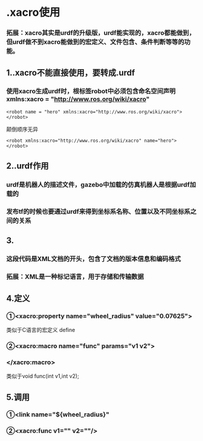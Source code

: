# .xacro使用
### 拓展：xacro其实是urdf的升级版，urdf能实现的，xacro都能做到，但urdf做不到xacro能做到的宏定义、文件包含、条件判断等等的功能。
## 1..xacro不能直接使用，要转成.urdf
### 使用xacro生成urdf时，根标签robot中必须包含命名空间声明xmlns:xacro = "http://www.ros.org/wiki/xacro"
```
<robot name = "hero" xmlns:xacro="http://www.ros.org/wiki/xacro">
</robot>
```
颠倒顺序无异
```
<robot xmlns:xacro="http://www.ros.org/wiki/xacro" name="hero">
</robot>
```
## 2..urdf作用
### urdf是机器人的描述文件，gazebo中加载的仿真机器人是根据urdf加载的
### 发布tf的时候也要通过urdf来得到坐标系名称、位置以及不同坐标系之间的关系

## 3.<?xml version="1.0"?>
### 这段代码是XML文档的开头，包含了文档的版本信息和编码格式

### 拓展：XML是一种标记语言，用于存储和传输数据

## 4.定义
### ①<xacro:property name="wheel_radius" value="0.07625">
类似于C语言的宏定义 define

### ②<xacro:macro name="func" params="v1 v2">
###  <!-- 代码块 -->
###  </xacro:macro>
类似于void func(int v1,int v2);

## 5.调用
### ①<link name="${wheel_radius}"

### ②<xacro:func v1="" v2=""/>
